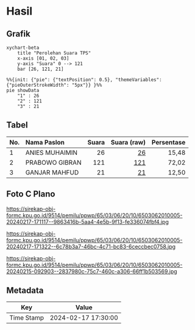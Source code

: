 # Hasil

## Grafik

```mermaid
xychart-beta
    title "Perolehan Suara TPS"
    x-axis [01, 02, 03]
    y-axis "Suara" 0 --> 121
    bar [26, 121, 21]
```

```mermaid
%%{init: {"pie": {"textPosition": 0.5}, "themeVariables": {"pieOuterStrokeWidth": "5px"}} }%%
pie showData
    "1" : 26
    "2" : 121
    "3" : 21
```

## Tabel

| No. | Nama Paslon    | Suara | Suara (raw) | Persentase |
|:--- |:-------------- | -----:| -----------:| ----------:|
| 1   | ANIES MUHAIMIN | 26    | [26][p-1]   | 15,48      |
| 2   | PRABOWO GIBRAN | 121   | [121][p-2]  | 72,02      |
| 3   | GANJAR MAHFUD  | 21    | [21][p-3]   | 12,50      |


[p-1]: https://github.com/gigit-pemilu/pemilu-2024-65-kalimantan-utara/blob/main/pilpres/hitung-suara/sub/65-kalimantan-utara/sub/03-nunukan/sub/06-sebuku/sub/2010-harapan/sub/005-tps/sub/paslon-1.txt
[p-2]: https://github.com/gigit-pemilu/pemilu-2024-65-kalimantan-utara/blob/main/pilpres/hitung-suara/sub/65-kalimantan-utara/sub/03-nunukan/sub/06-sebuku/sub/2010-harapan/sub/005-tps/sub/paslon-2.txt
[p-3]: https://github.com/gigit-pemilu/pemilu-2024-65-kalimantan-utara/blob/main/pilpres/hitung-suara/sub/65-kalimantan-utara/sub/03-nunukan/sub/06-sebuku/sub/2010-harapan/sub/005-tps/sub/paslon-3.txt

## Foto C Plano

https://sirekap-obj-formc.kpu.go.id/9514/pemilu/ppwp/65/03/06/20/10/6503062010005-20240217-171117--9863416b-5aa4-4e5b-9f13-fe336074fbf4.jpg

https://sirekap-obj-formc.kpu.go.id/9514/pemilu/ppwp/65/03/06/20/10/6503062010005-20240217-171322--6c78b3a7-46bc-4c71-bc83-6ceccbec0758.jpg

https://sirekap-obj-formc.kpu.go.id/9514/pemilu/ppwp/65/03/06/20/10/6503062010005-20240215-092903--2837980c-75c7-460c-a306-66ff1b503569.jpg


## Metadata

| Key        | Value               |
| ---------- | ------------------- |
| Time Stamp | 2024-02-17 17:30:00 |



